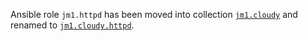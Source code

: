 Ansible role `jm1.httpd` has been moved into collection
[`jm1.cloudy`](https://github.com/JM1/ansible-collection-jm1-cloudy) and renamed to
[`jm1.cloudy.httpd`](https://github.com/JM1/ansible-collection-jm1-cloudy/tree/master/roles/httpd).
